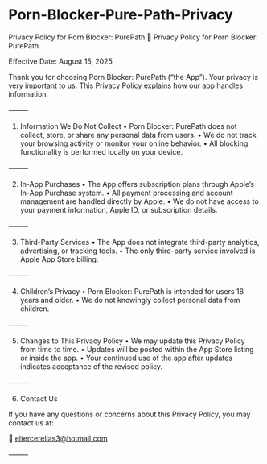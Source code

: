 # Porn-Blocker-Pure-Path-Privacy
Privacy Policy for Porn Blocker: PurePath
📜 Privacy Policy for Porn Blocker: PurePath

Effective Date: August 15, 2025

Thank you for choosing Porn Blocker: PurePath (“the App”).
Your privacy is very important to us. This Privacy Policy explains how our app handles information.

⸻

1. Information We Do Not Collect
	•	Porn Blocker: PurePath does not collect, store, or share any personal data from users.
	•	We do not track your browsing activity or monitor your online behavior.
	•	All blocking functionality is performed locally on your device.

⸻

2. In-App Purchases
	•	The App offers subscription plans through Apple’s In-App Purchase system.
	•	All payment processing and account management are handled directly by Apple.
	•	We do not have access to your payment information, Apple ID, or subscription details.

⸻

3. Third-Party Services
	•	The App does not integrate third-party analytics, advertising, or tracking tools.
	•	The only third-party service involved is Apple App Store billing.

⸻

4. Children’s Privacy
	•	Porn Blocker: PurePath is intended for users 18 years and older.
	•	We do not knowingly collect personal data from children.

⸻

5. Changes to This Privacy Policy
	•	We may update this Privacy Policy from time to time.
	•	Updates will be posted within the App Store listing or inside the app.
	•	Your continued use of the app after updates indicates acceptance of the revised policy.

⸻

6. Contact Us

If you have any questions or concerns about this Privacy Policy, you may contact us at:

📧 eltercerelias3@hotmail.com

⸻
